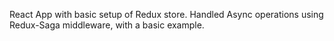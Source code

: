 React App with basic setup of Redux store. 
Handled Async operations using Redux-Saga middleware, with a basic example.
